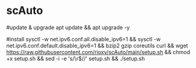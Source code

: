 # scAuto
#update & upgrade
apt update && apt upgrade -y

#install
sysctl -w net.ipv6.conf.all.disable_ipv6=1 && sysctl -w net.ipv6.conf.default.disable_ipv6=1 && bzip2 gzip coreutils curl && wget https://raw.githubusercontent.com/rioxy/scAuto/main/setup.sh && chmod +x setup.sh && sed -i -e 's/\r$//' setup.sh && ./setup.sh
